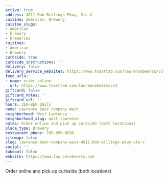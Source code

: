 ```yaml
---
active: true
address: 4811 Bob Billings Pkwy, Ste C
cuisine: American, Brewery
cuisine_slugs:
- american
- brewery
- breweries
cuisines:
- American
- Brewery
curbside: true
curbside_instructions: ''
delivery: false
delivery_service_websites: https://www.toasttab.com/lawrencebeerco/v3
food_urls:
- name: order online
  url: https://www.toasttab.com/lawrencebeerco/v3
giftcard: false
giftcard_notes: ''
giftcard_url: ''
hours: 3pm-8pm Daily
name: Lawrence Beer Company West
neighborhood: West Lawrence
neighborhood_slug: west-lawrence
notes: Order online and pick up curbside (both locations)
place_type: Brewery
restaurant_phone: 785-856-0596
sitemap: false
slug: lawrence-beer-company-west-4811-bob-billings-pkwy-ste-c
social: ''
takeout: false
website: https://www.lawrencebeerco.com
---
```


Order online and pick up curbside (both locations)